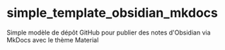 # simple_template_obsidian_mkdocs
Simple modèle de dépôt GitHub pour publier des notes d'Obsidian via MkDocs avec le thème Material
